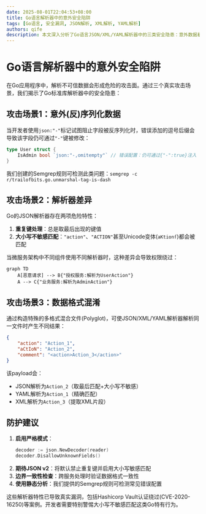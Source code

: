 ```yaml
---
date: 2025-08-01T22:04:53+08:00
title: Go语言解析器中的意外安全陷阱
tags: [Go语言, 安全漏洞, JSON解析, XML解析, YAML解析]
authors: qife
description: 本文深入分析了Go语言JSON/XML/YAML解析器中的三类安全隐患：意外数据暴露、解析器差异导致的安全绕过，以及跨格式数据混淆攻击，并提供了具体防护建议。
---
```


# Go语言解析器中的意外安全陷阱

在Go应用程序中，解析不可信数据会形成危险的攻击面。通过三个真实攻击场景，我们揭示了Go标准库解析器中的安全隐患：

## 攻击场景1：意外(反)序列化数据

当开发者使用`json:"-"`标记试图阻止字段被反序列化时，错误添加的逗号后缀会导致该字段仍可通过`"-"`键被修改：
```go
type User struct {
    IsAdmin bool `json:"-,omitempty"` // 错误配置：仍可通过{"-":true}注入
}
```
我们创建的Semgrep规则可检测此类问题：`semgrep -c r/trailofbits.go.unmarshal-tag-is-dash`

## 攻击场景2：解析器差异

Go的JSON解析器存在两项危险特性：
1. **重复键处理**：总是取最后出现的键值
2. **大小写不敏感匹配**：`"action"`、`"ACTION"`甚至Unicode变体(`aKtionſ`)都会被匹配

当微服务架构中不同组件使用不同解析器时，这种差异会导致权限绕过：
```mermaid
graph TD
    A[恶意请求] --> B{"授权服务:解析为UserAction"}
    A --> C{"业务服务:解析为AdminAction"}
```

## 攻击场景3：数据格式混淆

通过构造特殊的多格式混合文件(Polyglot)，可使JSON/XML/YAML解析器解析同一文件时产生不同结果：
```json
{
    "action": "Action_1",
    "aCtIoN": "Action_2",
    "comment": "<action>Action_3</action>"
}
```
该payload会：
- JSON解析为`Action_2`（取最后匹配+大小写不敏感）
- YAML解析为`Action_1`（精确匹配）
- XML解析为`Action_3`（提取XML片段）

## 防护建议

1. **启用严格模式**：
   ```go
   decoder := json.NewDecoder(reader)
   decoder.DisallowUnknownFields()
   ```
2. **期待JSON v2**：将默认禁止重复键并启用大小写敏感匹配
3. **边界一致性检查**：跨服务处理时验证数据格式一致性
4. **使用静态分析**：我们提供的Semgrep规则可检测常见错误配置

这些解析器特性已导致真实漏洞，包括Hashicorp Vault认证绕过(CVE-2020-16250)等案例。开发者需要特别警惕大小写不敏感匹配这类Go特有行为。